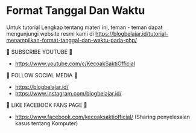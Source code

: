 # Format Tanggal Dan Waktu

Untuk tutorial Lengkap tentang materi ini, teman - teman dapat mengunjungi website resmi kami di https://blogbelajar.id/tutorial-menampilkan-format-tanggal-dan-waktu-pada-php/

📢 SUBSCRIBE YOUTUBE 📢
- https://www.youtube.com/c/KecoakSaktiOfficial


📢 FOLLOW SOCIAL MEDIA 📢
- https://blogbelajar.id/
- https://www.instagram.com/blogbelajar.id/


📢 LIKE FACEBOOK FANS PAGE 📢
- https://www.facebook.com/kecoaksaktiofficial/ (Sharing penyelesaian kasus tentang Komputer)
